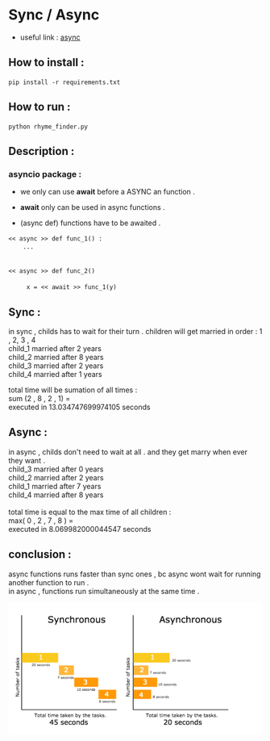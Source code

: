 # Sync / Async 

+ useful link : [async](https://fastapi.tiangolo.com/async/)

## How to install :
```
pip install -r requirements.txt
```


## How to run :
```
python rhyme_finder.py
```

## Description :
### asyncio package  :

+ we only can use __await__ before a ASYNC an function .

+ __await__ only can be used in async functions .

+ (async def) functions have to be awaited .
```
<< async >> def func_1() :
    ...

    
<< async >> def func_2()
    
     x = << await >> func_1(y)
```

## Sync :
in sync , childs has to wait for their turn .
children will get married in order : 1 , 2, 3 , 4 <br>
child_1 married after 2 years <br>
child_2 married after 8 years <br>
child_3 married after 2 years <br>
child_4 married after 1 years <br>

total time will be sumation of all times :  <br>
sum (2 , 8 , 2 , 1) =  <br>
executed in 13.034747699974105 seconds <br>



## Async :
in async  , childs don't need to wait at all . and they get marry when ever they want . <br>
child_3 married after 0 years<br>
child_2 married after 2 years<br>
child_1 married after 7 years<br>
child_4 married after 8 years<br>
<br>
total time is equal to the max time of all children :<br>
max( 0 , 2 ,  7 , 8 ) =<br>
executed in 8.069982000044547 seconds<br>


## conclusion : 

async functions runs faster than sync ones , bc async wont wait for running another function to run .<br>
in async , functions run simultaneously at the same time .

![img](assets/sync_async.png)



